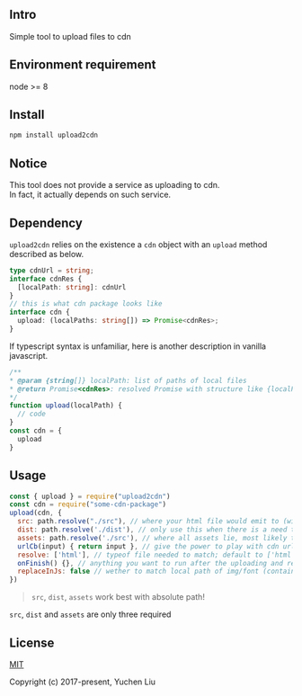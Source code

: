 ## Intro

Simple tool to upload files to cdn

## Environment requirement

node >= 8

## Install

```bash
npm install upload2cdn
```

## Notice

This tool does not provide a service as uploading to cdn.<br>
In fact, it actually depends on such service.<br>

## Dependency

`upload2cdn` relies on the existence a `cdn` object with an `upload` method described as below.

```typescript
type cdnUrl = string;
interface cdnRes {
  [localPath: string]: cdnUrl
}
// this is what cdn package looks like
interface cdn {
  upload: (localPaths: string[]) => Promise<cdnRes>;
}
```

If typescript syntax is unfamiliar, here is another description in vanilla javascript.

```js
/**
* @param {string[]} localPath: list of paths of local files
* @return Promise<cdnRes>: resolved Promise with structure like {localPath: cdnUrl}
*/
function upload(localPath) {
  // code
}
const cdn = {
  upload
}
```

## Usage


```js
const { upload } = require("upload2cdn")
const cdn = require("some-cdn-package")
upload(cdn, {
  src: path.resolve("./src"), // where your html file would emit to (with reference to local js/css files)
  dist: path.resolve('./dist'), // only use this when there is a need to separate origin outputs with cdn ones
  assets: path.resolve('./src'), // where all assets lie, most likely the same as src property
  urlCb(input) { return input }, // give the power to play with cdn url before emit
  resolve: ['html'], // typeof file needed to match; default to ['html']
  onFinish() {}, // anything you want to run after the uploading and replacing process
  replaceInJs: false // wether to match local path of img/font (contained in assets directory) in js files and replace them with cdn ones
})
```

> `src`, `dist`, `assets` work best with absolute path!

`src`, `dist` and `assets` are only three required

## License

[MIT](http://opensource.org/licenses/MIT)

Copyright (c) 2017-present, Yuchen Liu
